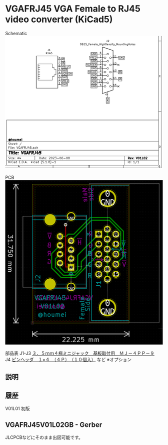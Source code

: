# VGAFRJ45 VGA Female to RJ45 video converter (KiCad5)  

Schematic
![schematic](img/VGAFRJ45V01L02-sch.png)

PCB
![pcb](img/VGAFRJ45V01L02-pcb.png)

部品表 
J1-J3 [３．５ｍｍ４極ミニジャック　基板取付用　ＭＪ－４ＰＰ－９](https://akizukidenshi.com/catalog/g/gC-06070/)  
J4 [ピンヘッダ　１×４　（４Ｐ）　（１０個入）](https://akizukidenshi.com/catalog/g/gC-03950/) など ※オプション  

## 説明

## 履歴
V01L01 初版  

## VGAFRJ45V01L02GB - Gerber
JLCPCBなどにそのまま出図可能です。  
